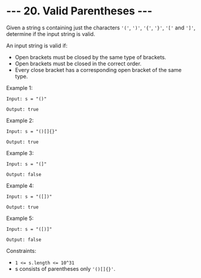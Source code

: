 # --- 20. Valid Parentheses ---

Given a string s containing just the characters `'('`, `')'`, `'{'`, `'}'`, `'['` and `']'`, 
determine if the input string is valid.

An input string is valid if:
- Open brackets must be closed by the same type of brackets.
- Open brackets must be closed in the correct order.
- Every close bracket has a corresponding open bracket of the same type.

Example 1:
```
Input: s = "()"

Output: true
```

Example 2:
```
Input: s = "()[]{}"

Output: true
```

Example 3:
```
Input: s = "(]"

Output: false
```

Example 4:
```
Input: s = "([])"

Output: true
```

Example 5:
```
Input: s = "([)]"

Output: false
```

Constraints:

- `1 <= s.length <= 10^31`
- s consists of parentheses only `'()[]{}'`.
